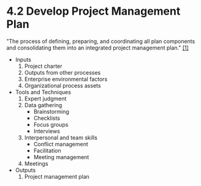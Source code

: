 # 4.2 Develop Project Management Plan

"The process of defining, preparing, and coordinating all plan components and
consolidating them into an integrated project management plan."
[[1]](../home.md#references)

- Inputs
  1. Project charter
  2. Outputs from other processes
  3. Enterprise environmental factors
  4. Organizational process assets
- Tools and Techniques
  1. Expert judgment
  2. Data gathering
     - Brainstorming
     - Checklists
     - Focus groups
     - Interviews
  3. Interpersonal and team skills
     - Conflict management
     - Facilitation
     - Meeting management
  4. Meetings
- Outputs
  1. Project management plan
